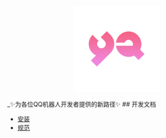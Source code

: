 
<p align='center'>
<img src='YA.png' width='200' alt='logo' aling='middle'/>
</p>
_✨为各位QQ机器人开发者提供的新路径✨
## 开发文档


- [安装](./docs/启动文档.md)
- [规范](./docs/规范.md)
